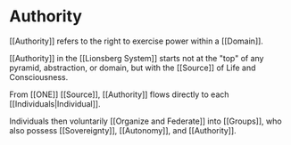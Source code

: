 # Authority


[[Authority]] refers to the right to exercise power within a [[Domain]]. 

[[Authority]] in the [[Lionsberg System]] starts not at the "top" of any pyramid, abstraction, or domain, but with the [[Source]] of Life and Consciousness. 

From [[ONE]] [[Source]], [[Authority]] flows directly to each [[Individuals|Individual]]. 

Individuals then voluntarily [[Organize and Federate]] into [[Groups]], who also possess [[Sovereignty]], [[Autonomy]], and [[Authority]]. 
